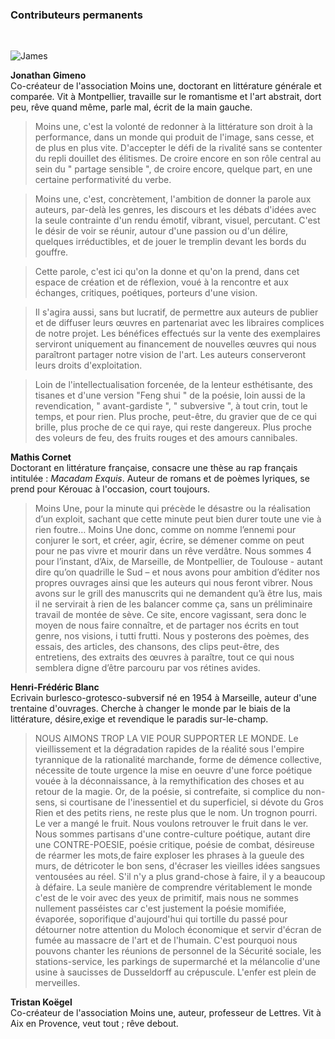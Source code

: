 ### Contributeurs permanents 
<br>

![James](https://farm4.staticflickr.com/3945/15575445952_e4dce1bfe7_m.jpg)
 
**<a name="gimeno">Jonathan Gimeno</a>** <br>
Co-créateur de l'association Moins une, doctorant en littérature générale et comparée. Vit à Montpellier, travaille sur le romantisme  et l'art abstrait, dort peu, rêve quand même, parle mal, écrit de la main gauche. 

> Moins une, c'est la volonté de redonner à la littérature son droit à la  performance, dans un monde qui produit de l'image, sans cesse, et de plus en plus vite. D'accepter le défi de la rivalité sans se contenter du repli douillet des élitismes. De croire encore en son rôle central au sein du " partage sensible ", de croire encore, quelque part, en une certaine performativité du verbe.

> Moins une, c'est, concrètement, l'ambition de donner la parole aux auteurs, par-delà les genres, les discours et les débats d'idées avec la seule contrainte d'un rendu émotif, vibrant, visuel, percutant. C'est le désir de voir se réunir, autour d'une passion ou d'un délire, quelques irréductibles, et de jouer le tremplin devant les bords du gouffre.

> Cette parole, c'est ici qu'on la donne et qu'on la prend, dans cet espace de création et de réflexion, voué à la rencontre et aux échanges, critiques, poétiques, porteurs d'une vision. 

> Il s'agira aussi, sans but lucratif, de permettre aux auteurs de publier et de diffuser leurs œuvres en partenariat avec les libraires complices de notre projet. Les bénéfices effectués sur la vente des exemplaires serviront uniquement au financement de nouvelles œuvres qui nous paraîtront partager notre vision de l'art. Les auteurs conserveront leurs droits d'exploitation.

> Loin de l'intellectualisation forcenée, de la lenteur esthétisante, des tisanes et d'une version "Feng shui " de la poésie, loin aussi de la revendication, " avant-gardiste ", " subversive ", à tout crin, tout le temps, et pour rien. Plus proche, peut-être, du gravier que de ce qui brille, plus proche de ce qui raye, qui reste dangereux. Plus proche des voleurs de feu, des fruits rouges et des amours cannibales.




**<a name="cornet">Mathis Cornet</a>**<br>
Doctorant en littérature française, consacre une thèse au rap français intitulée : *Macadam Exquis*.  Auteur de romans et de poèmes lyriques, se prend pour Kérouac à l'occasion, court toujours.

>Moins Une, pour la minute qui précède le désastre ou la réalisation d’un exploit, sachant que cette minute peut bien durer toute une vie à rien foutre… Moins Une donc, comme on nomme l’ennemi pour conjurer le sort, et créer, agir, écrire, se démener comme on peut pour ne pas vivre et mourir dans un rêve verdâtre. 
Nous sommes 4 pour l’instant, d’Aix, de Marseille, de Montpellier, de Toulouse - autant dire qu’on quadrille le Sud – et nous avons pour ambition d’éditer nos propres ouvrages ainsi que les auteurs qui nous feront vibrer. Nous avons sur le grill des manuscrits qui ne demandent qu’à être lus, mais il ne servirait à rien de les balancer comme ça, sans un préliminaire travail de montée de sève. 
Ce site, encore vagissant, sera donc le moyen de nous faire connaître, et de partager nos écrits en tout genre, nos visions, i tutti frutti. Nous y posterons des poèmes, des essais, des articles, des chansons, des clips peut-être, des entretiens, des extraits des œuvres à paraître, tout ce qui nous semblera digne d’être parcouru par vos rétines avides. 

**<a name="blanc">Henri-Frédéric Blanc</a>**<br>
Ecrivain burlesco-grotesco-subversif né en 1954 à Marseille, auteur d'une trentaine d'ouvrages. Cherche à changer le monde par le biais de la littérature, désire,exige et revendique le paradis sur-le-champ.

>NOUS AIMONS TROP LA VIE POUR SUPPORTER LE MONDE.
Le vieillissement et la dégradation rapides de la réalité sous l'empire tyrannique de la rationalité marchande, forme de démence collective, nécessite de toute urgence la mise en oeuvre d'une force poétique vouée à la déconnaissance, à la remythification des choses et au retour de la magie.
Or, de la poésie, si contrefaite, si complice du non-sens, si courtisane de l'inessentiel et du superficiel, si dévote du Gros Rien et des petits riens, ne reste plus que le nom. Un trognon pourri. Le ver a mangé le fruit.
Nous voulons retrouver le fruit dans le ver.
Nous sommes partisans d'une contre-culture poétique, autant dire une CONTRE-POESIE, poésie critique, poésie de combat, désireuse de réarmer les mots,de faire exploser les phrases à la gueule des murs, de détricoter le bon sens, d'écraser les vieilles idées sangsues ventousées au réel. S'il n'y a plus grand-chose à faire, il y a beaucoup à défaire.
La seule manière de comprendre véritablement le monde c'est de le voir avec des yeux de primitif, mais nous ne sommes nullement passéistes car c'est justement la poésie momifiée, évaporée, soporifique d'aujourd'hui qui tortille du passé pour détourner notre attention du Moloch économique et servir d'écran de fumée au massacre de l'art et de l'humain. C'est pourquoi nous pouvons chanter les réunions de personnel de la Sécurité sociale, les stations-service, les parkings de supermarché et la mélancolie d'une usine à saucisses de Dusseldorff au crépuscule. L'enfer est plein de merveilles.


**<a name="koegel">Tristan Koëgel</a>**<br>
Co-créateur de l'association Moins une, auteur, professeur de Lettres. Vit à Aix en Provence, veut tout ; rêve debout.

